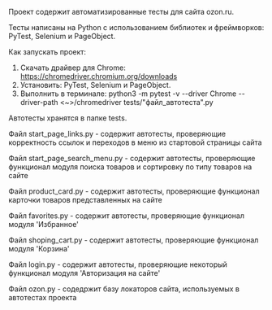 Проект содержит автоматизированные тесты для сайта ozon.ru.

Тесты написаны на Python с использованием библиотек и фреймворков: PyTest, Selenium и PageObject.

Как запускать проект:

1. Скачать драйвер для Chrome: https://chromedriver.chromium.org/downloads
2. Установить: PyTest, Selenium и PageObject.
3. Выполнить в терминале: python3 -m pytest -v --driver Chrome --driver-path <~>/chromedriver tests/"файл_автотеста".py

Автотесты хранятся в папке tests.

Файл start_page_links.py - содержит автотесты, проверяющие корректность ссылок и переходов в меню из стартовой страницы сайта

Файл start_page_search_menu.py - содержит автотесты, проверяющие функционал модуля поиска товаров и сортировку по типу товаров на сайте

Файл product_card.py - содержит автотесты, проверяющие функционал карточки товаров представленных на сайте

Файл favorites.py - содержит автотесты, проверяющие функционал модуля 'Избранное'

Файл shoping_cart.py - содержит автотесты, проверяющие функционал модуля 'Корзина'

Файл login.py - содержит автотесты, проверяющие некоторый функционал модуля 'Авторизация на сайте'

Файл ozon.py - содедржит базу локаторов сайта, используемых в автотестах проекта